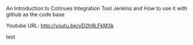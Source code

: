 An Introduction to Cotinues Integration Tool Jenkins and How to use it with github as the code base

Youtube URL: http://youtu.be/vD2h9LFkM3k


test